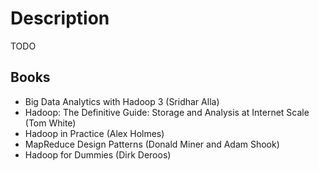 # Description

TODO


## Books

- Big Data Analytics with Hadoop 3 (Sridhar Alla)
- Hadoop: The Definitive Guide: Storage and Analysis at Internet Scale (Tom White)
- Hadoop in Practice (Alex Holmes)
- MapReduce Design Patterns (Donald Miner and Adam Shook)
- Hadoop for Dummies (Dirk Deroos)

